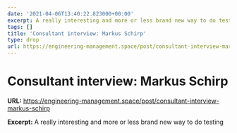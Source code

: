 ```yaml
---
date: '2021-04-06T13:40:22.823000+00:00'
excerpt: A really interesting and more or less brand new way to do testing
tags: []
title: 'Consultant interview: Markus Schirp'
type: drop
url: https://engineering-management.space/post/consultant-interview-markus-schirp
---
```


# Consultant interview: Markus Schirp

**URL:** https://engineering-management.space/post/consultant-interview-markus-schirp

**Excerpt:** A really interesting and more or less brand new way to do testing
